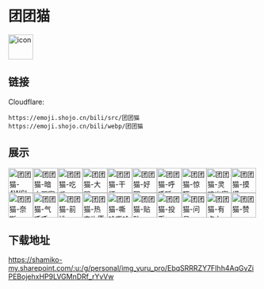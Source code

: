 # 团团猫
<img src="https://emoji.shojo.cn/bili/src/团团猫/icon.png" width="50" height="50" alt="icon">

## 链接
Cloudflare:
```
https://emoji.shojo.cn/bili/src/团团猫
https://emoji.shojo.cn/bili/webp/团团猫
```
## 展示
<img src="https://emoji.shojo.cn/bili/src/团团猫/团团猫-AWSL.png" width="50" height="50" alt="团团猫-AWSL"><img src="https://emoji.shojo.cn/bili/src/团团猫/团团猫-暗中观察.png" width="50" height="50" alt="团团猫-暗中观察"><img src="https://emoji.shojo.cn/bili/src/团团猫/团团猫-吃瓜.png" width="50" height="50" alt="团团猫-吃瓜"><img src="https://emoji.shojo.cn/bili/src/团团猫/团团猫-大哭.png" width="50" height="50" alt="团团猫-大哭"><img src="https://emoji.shojo.cn/bili/src/团团猫/团团猫-干杯.png" width="50" height="50" alt="团团猫-干杯"><img src="https://emoji.shojo.cn/bili/src/团团猫/团团猫-好耶.png" width="50" height="50" alt="团团猫-好耶"><img src="https://emoji.shojo.cn/bili/src/团团猫/团团猫-呼呼睡.png" width="50" height="50" alt="团团猫-呼呼睡"><img src="https://emoji.shojo.cn/bili/src/团团猫/团团猫-惊吓.png" width="50" height="50" alt="团团猫-惊吓"><img src="https://emoji.shojo.cn/bili/src/团团猫/团团猫-灵魂出窍.png" width="50" height="50" alt="团团猫-灵魂出窍"><img src="https://emoji.shojo.cn/bili/src/团团猫/团团猫-摸摸.png" width="50" height="50" alt="团团猫-摸摸"><img src="https://emoji.shojo.cn/bili/src/团团猫/团团猫-奈斯.png" width="50" height="50" alt="团团猫-奈斯"><img src="https://emoji.shojo.cn/bili/src/团团猫/团团猫-气呼呼.png" width="50" height="50" alt="团团猫-气呼呼"><img src="https://emoji.shojo.cn/bili/src/团团猫/团团猫-前排.png" width="50" height="50" alt="团团猫-前排"><img src="https://emoji.shojo.cn/bili/src/团团猫/团团猫-热门许愿.png" width="50" height="50" alt="团团猫-热门许愿"><img src="https://emoji.shojo.cn/bili/src/团团猫/团团猫-嘶哈嘶哈.png" width="50" height="50" alt="团团猫-嘶哈嘶哈"><img src="https://emoji.shojo.cn/bili/src/团团猫/团团猫-贴贴.png" width="50" height="50" alt="团团猫-贴贴"><img src="https://emoji.shojo.cn/bili/src/团团猫/团团猫-投币.png" width="50" height="50" alt="团团猫-投币"><img src="https://emoji.shojo.cn/bili/src/团团猫/团团猫-问号.png" width="50" height="50" alt="团团猫-问号"><img src="https://emoji.shojo.cn/bili/src/团团猫/团团猫-有点方.png" width="50" height="50" alt="团团猫-有点方"><img src="https://emoji.shojo.cn/bili/src/团团猫/团团猫-赞.png" width="50" height="50" alt="团团猫-赞">

## 下载地址

https://shamiko-my.sharepoint.com/:u:/g/personal/img_yuru_pro/EbqSRRRZY7FIhh4AqGvZiPEBojehxHP9LVGMnDRf_rYvVw